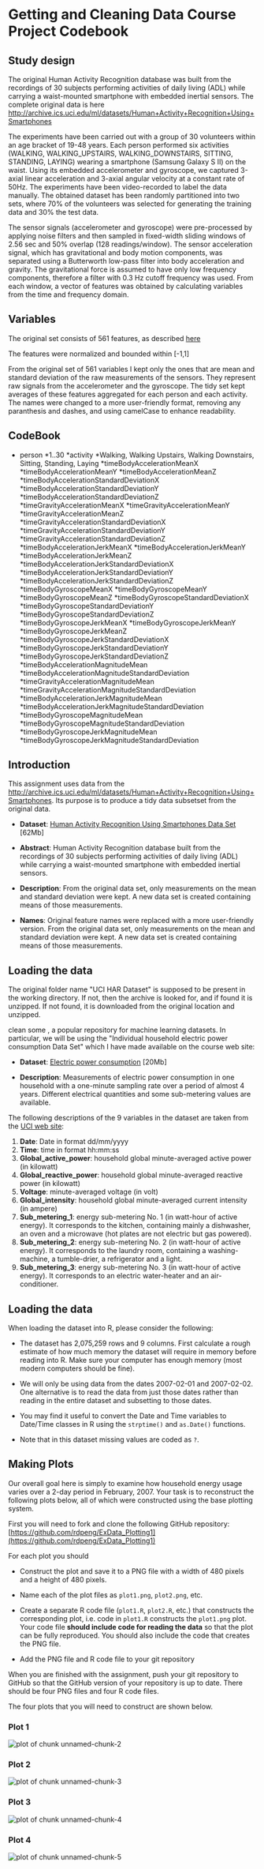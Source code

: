Getting and Cleaning Data Course Project Codebook
========================================


## Study design
The original Human Activity Recognition database was built from the recordings of 30 subjects performing activities of daily living (ADL) while carrying a waist-mounted smartphone with embedded inertial sensors. The complete original data is here http://archive.ics.uci.edu/ml/datasets/Human+Activity+Recognition+Using+Smartphones

The experiments have been carried out with a group of 30 volunteers within an age bracket of 19-48 years. Each person performed six activities (WALKING, WALKING_UPSTAIRS, WALKING_DOWNSTAIRS, SITTING, STANDING, LAYING) wearing a smartphone (Samsung Galaxy S II) on the waist. Using its embedded accelerometer and gyroscope, we captured 3-axial linear acceleration and 3-axial angular velocity at a constant rate of 50Hz. The experiments have been video-recorded to label the data manually. The obtained dataset has been randomly partitioned into two sets, where 70% of the volunteers was selected for generating the training data and 30% the test data. 

The sensor signals (accelerometer and gyroscope) were pre-processed by applying noise filters and then sampled in fixed-width sliding windows of 2.56 sec and 50% overlap (128 readings/window). The sensor acceleration signal, which has gravitational and body motion components, was separated using a Butterworth low-pass filter into body acceleration and gravity. The gravitational force is assumed to have only low frequency components, therefore a filter with 0.3 Hz cutoff frequency was used. From each window, a vector of features was obtained by calculating variables from the time and frequency domain. 




## Variables
The original set consists of 561 features, as described [here](http://archive.ics.uci.edu/ml/datasets/Human+Activity+Recognition+Using+Smartphones#)

The features were normalized and bounded within [-1,1]

From the original set of 561 variables I kept only the ones that are mean and standard deviation of the raw measurements of the sensors. They represent raw signals from the accelerometer and the gyroscope. The tidy set kept averages of these features aggregated for each person and each activity. The names were changed to a more user-friendly format, removing any paranthesis and dashes, and using camelCase to enhance readability.



## CodeBook

* person
 *1..30
*activity
 *Walking, Walking Upstairs, Walking Downstairs, Sitting, Standing, Laying
*timeBodyAccelerationMeanX
*timeBodyAccelerationMeanY
*timeBodyAccelerationMeanZ
*timeBodyAccelerationStandardDeviationX
*timeBodyAccelerationStandardDeviationY
*timeBodyAccelerationStandardDeviationZ
*timeGravityAccelerationMeanX
*timeGravityAccelerationMeanY
*timeGravityAccelerationMeanZ
*timeGravityAccelerationStandardDeviationX
*timeGravityAccelerationStandardDeviationY
*timeGravityAccelerationStandardDeviationZ
*timeBodyAccelerationJerkMeanX
*timeBodyAccelerationJerkMeanY
*timeBodyAccelerationJerkMeanZ
*timeBodyAccelerationJerkStandardDeviationX
*timeBodyAccelerationJerkStandardDeviationY
*timeBodyAccelerationJerkStandardDeviationZ
*timeBodyGyroscopeMeanX
*timeBodyGyroscopeMeanY
*timeBodyGyroscopeMeanZ
*timeBodyGyroscopeStandardDeviationX
*timeBodyGyroscopeStandardDeviationY
*timeBodyGyroscopeStandardDeviationZ
*timeBodyGyroscopeJerkMeanX
*timeBodyGyroscopeJerkMeanY
*timeBodyGyroscopeJerkMeanZ
*timeBodyGyroscopeJerkStandardDeviationX
*timeBodyGyroscopeJerkStandardDeviationY
*timeBodyGyroscopeJerkStandardDeviationZ
*timeBodyAccelerationMagnitudeMean
*timeBodyAccelerationMagnitudeStandardDeviation
*timeGravityAccelerationMagnitudeMean
*timeGravityAccelerationMagnitudeStandardDeviation
*timeBodyAccelerationJerkMagnitudeMean
*timeBodyAccelerationJerkMagnitudeStandardDeviation
*timeBodyGyroscopeMagnitudeMean
*timeBodyGyroscopeMagnitudeStandardDeviation
*timeBodyGyroscopeJerkMagnitudeMean
*timeBodyGyroscopeJerkMagnitudeStandardDeviation



## Introduction

This assignment uses data from
the <a href="http://archive.ics.uci.edu/ml/datasets/Human+Activity+Recognition+Using+Smartphones/">http://archive.ics.uci.edu/ml/datasets/Human+Activity+Recognition+Using+Smartphones</a>. Its purpose is to produce a tidy data subsetset from the original data.

* <b>Dataset</b>: <a href="https://d396qusza40orc.cloudfront.net/getdata%2Fprojectfiles%2FUCI%20HAR%20Dataset.zip">Human Activity Recognition Using Smartphones Data Set </a> [62Mb]

* <b>Abstract</b>: Human Activity Recognition database built from the recordings of 30 subjects performing activities of daily living (ADL) while carrying a waist-mounted smartphone with embedded inertial sensors.

* <b>Description</b>: From the original data set, only measurements on the mean and standard deviation were kept. A new data set is created containing means of those measurements.

* <b>Names</b>: Original feature names were replaced with a more user-friendly version. From the original data set, only measurements on the mean and standard deviation were kept. A new data set is created containing means of those measurements.


## Loading the data

The original folder name "UCI HAR Dataset" is supposed to be present in the working directory. If not, then the archive is looked for, and if found it is unzipped. If not found, it is downloaded from the original location and unzipped.





clean some , a popular repository for machine learning
datasets. In particular, we will be using the "Individual household
electric power consumption Data Set" which I have made available on
the course web site:


* <b>Dataset</b>: <a href="https://d396qusza40orc.cloudfront.net/exdata%2Fdata%2Fhousehold_power_consumption.zip">Electric power consumption</a> [20Mb]

* <b>Description</b>: Measurements of electric power consumption in
one household with a one-minute sampling rate over a period of almost
4 years. Different electrical quantities and some sub-metering values
are available.


The following descriptions of the 9 variables in the dataset are taken
from
the <a href="https://archive.ics.uci.edu/ml/datasets/Individual+household+electric+power+consumption">UCI
web site</a>:

<ol>
<li><b>Date</b>: Date in format dd/mm/yyyy </li>
<li><b>Time</b>: time in format hh:mm:ss </li>
<li><b>Global_active_power</b>: household global minute-averaged active power (in kilowatt) </li>
<li><b>Global_reactive_power</b>: household global minute-averaged reactive power (in kilowatt) </li>
<li><b>Voltage</b>: minute-averaged voltage (in volt) </li>
<li><b>Global_intensity</b>: household global minute-averaged current intensity (in ampere) </li>
<li><b>Sub_metering_1</b>: energy sub-metering No. 1 (in watt-hour of active energy). It corresponds to the kitchen, containing mainly a dishwasher, an oven and a microwave (hot plates are not electric but gas powered). </li>
<li><b>Sub_metering_2</b>: energy sub-metering No. 2 (in watt-hour of active energy). It corresponds to the laundry room, containing a washing-machine, a tumble-drier, a refrigerator and a light. </li>
<li><b>Sub_metering_3</b>: energy sub-metering No. 3 (in watt-hour of active energy). It corresponds to an electric water-heater and an air-conditioner.</li>
</ol>

## Loading the data





When loading the dataset into R, please consider the following:

* The dataset has 2,075,259 rows and 9 columns. First
calculate a rough estimate of how much memory the dataset will require
in memory before reading into R. Make sure your computer has enough
memory (most modern computers should be fine).

* We will only be using data from the dates 2007-02-01 and
2007-02-02. One alternative is to read the data from just those dates
rather than reading in the entire dataset and subsetting to those
dates.

* You may find it useful to convert the Date and Time variables to
Date/Time classes in R using the `strptime()` and `as.Date()`
functions.

* Note that in this dataset missing values are coded as `?`.


## Making Plots

Our overall goal here is simply to examine how household energy usage
varies over a 2-day period in February, 2007. Your task is to
reconstruct the following plots below, all of which were constructed
using the base plotting system.

First you will need to fork and clone the following GitHub repository:
[https://github.com/rdpeng/ExData_Plotting1](https://github.com/rdpeng/ExData_Plotting1)


For each plot you should

* Construct the plot and save it to a PNG file with a width of 480
pixels and a height of 480 pixels.

* Name each of the plot files as `plot1.png`, `plot2.png`, etc.

* Create a separate R code file (`plot1.R`, `plot2.R`, etc.) that
constructs the corresponding plot, i.e. code in `plot1.R` constructs
the `plot1.png` plot. Your code file **should include code for reading
the data** so that the plot can be fully reproduced. You should also
include the code that creates the PNG file.

* Add the PNG file and R code file to your git repository

When you are finished with the assignment, push your git repository to
GitHub so that the GitHub version of your repository is up to
date. There should be four PNG files and four R code files.


The four plots that you will need to construct are shown below. 


### Plot 1


![plot of chunk unnamed-chunk-2](figure/unnamed-chunk-2.png) 


### Plot 2

![plot of chunk unnamed-chunk-3](figure/unnamed-chunk-3.png) 


### Plot 3

![plot of chunk unnamed-chunk-4](figure/unnamed-chunk-4.png) 


### Plot 4

![plot of chunk unnamed-chunk-5](figure/unnamed-chunk-5.png) 
